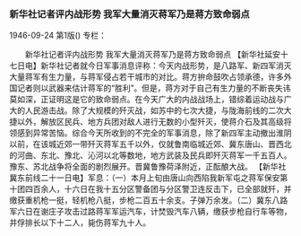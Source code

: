 ### 新华社记者评内战形势  我军大量消灭蒋军乃是蒋方致命弱点

1946-09-24
第1版()
专栏：

　　新华社记者评内战形势
    我军大量消灭蒋军乃是蒋方致命弱点
    【新华社延安十七日电】新华社记者就今日军事消息评称：今天内战形势，是八路军、新四军消灭大量蒋军有生力量，与蒋军侵占若干城市的对比。蒋方拚命鼓吹占领承德，许多外国记者则以武器来估计蒋军的“胜利”。但是，蒋方对于自己有生力量的不断丧失讳莫如深，正证明这是它的致命弱点。在今天广大的内战战场上，错综着运动战与广大的人民游击战。除了大规模的歼灭战，如苏中的七次大捷，与陇海前线的二次大捷以外，解放区民兵、地方兵团对敌人进行无数的小型歼灭，使蒋介石及其高级将领感到异常苦恼。综合今天所收到的不完全的军事消息，除了新四军主动撤出淮阴以前，在该城近郊一带歼灭蒋军五千以外，仅就鲁南临城近郊、冀东唐山、晋西北的河曲、东北、豫北、沁河以北等数地，地方武装及民兵即歼灭蒋军一千五百人。豫东、苏北战争将全面的剧烈展开。晋冀鲁豫荷泽附近，正酝酿大战。
    【新华社冀东前线二十一日电】军息：（一）本月上旬由唐山向西陷我新军屯之蒋军保安第十团四百余人，十六日在我十五分区警备团与分区警卫连反击下，已全部就歼，并缴获重机枪一挺，轻机枪八挺，步枪二百五十余支。子弹万余发。（二）冀东八路军六日在谢庄子攻击过路蒋军军运汽车，计焚毁汽车八辆，缴获步枪自行车等物，并俘排长以下十二人，毙伤蒋军九十人。
